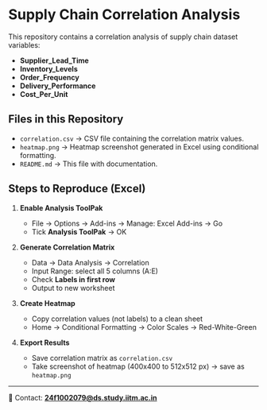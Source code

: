 # Supply Chain Correlation Analysis

This repository contains a correlation analysis of supply chain dataset variables:

- **Supplier_Lead_Time**
- **Inventory_Levels**
- **Order_Frequency**
- **Delivery_Performance**
- **Cost_Per_Unit**

## Files in this Repository

- `correlation.csv` → CSV file containing the correlation matrix values.  
- `heatmap.png` → Heatmap screenshot generated in Excel using conditional formatting.  
- `README.md` → This file with documentation.

## Steps to Reproduce (Excel)

1. **Enable Analysis ToolPak**
   - File → Options → Add-ins → Manage: Excel Add-ins → Go  
   - Tick **Analysis ToolPak** → OK  

2. **Generate Correlation Matrix**
   - Data → Data Analysis → Correlation  
   - Input Range: select all 5 columns (A:E)  
   - Check **Labels in first row**  
   - Output to new worksheet  

3. **Create Heatmap**
   - Copy correlation values (not labels) to a clean sheet  
   - Home → Conditional Formatting → Color Scales → Red-White-Green  

4. **Export Results**
   - Save correlation matrix as `correlation.csv`  
   - Take screenshot of heatmap (400x400 to 512x512 px) → save as `heatmap.png`  

---

📧 Contact: **24f1002079@ds.study.iitm.ac.in**

